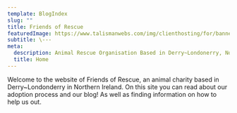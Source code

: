 ```yaml
---
template: BlogIndex
slug: ""
title: Friends of Rescue
featuredImage: https://www.talismanwebs.com/img/clienthosting/for/banner.png
subtitle: \---
meta:
  description: Animal Rescue Organisation Based in Derry~Londonerry, Northern Ireland
  title: Home
---
```

Welcome to the website of Friends of Rescue, an animal charity based in Derry~Londonderry in Northern Ireland. On this site you can read about our adoption process and our blog! As well as finding information on how to help us out.
